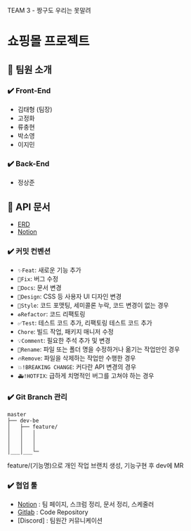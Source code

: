 TEAM 3 - 짱구도 우리는 못말려
# 쇼핑몰 프로젝트

## 🍊 팀원 소개

### ✔️ Front-End
- 김태형 (팀장)
- 고정화
- 류충현
- 박소영
- 이지민

### ✔️ Back-End
- 정상준


## 🍋 API 문서
- [ERD](https://www.erdcloud.com/d/B9s8KYmAkv4ABxFyH)
- [Notion](https://www.notion.so/elice/API-ERD-c86bad9b3a8a45a381bad042f5b43495)


### ✔️ 커밋 컨벤션
- `✨Feat`: 새로운 기능 추가
- `🐛Fix`: 버그 수정
- `📝Docs`: 문서 변경
- `🎨Design`: CSS 등 사용자 UI 디자인 변경
- `💄Style`: 코드 포맷팅, 세미콜론 누락, 코드 변경이 없는 경우
- `♻️Refactor`: 코드 리팩토링
- `✅Test`: 테스트 코드 추가, 리팩토링 테스트 코드 추가
- `Chore`: 빌드 작업, 패키지 매니저 수정
- `💡Comment`: 필요한 주석 추가 및 변경
- `🚚Rename`: 파일 또는 폴더 명을 수정하거나 옮기는 작업만인 경우
- `🔥Remove`: 파일을 삭제하는 작업만 수행한 경우
- `💥!BREAKING CHANGE`: 커다란 API 변경의 경우
- `🚑️!HOTFIX`: 급하게 치명적인 버그를 고쳐야 하는 경우


### ✔️ Git Branch 관리

```
master
├── dev-be
│   ├── feature/
│   │   │
│   │   │ 
│   │   │ 
│___│___└─
```
feature/(기능명)으로 개인 작업 브랜치 생성, 기능구현 후 dev에 MR


### ✔️ 협업 툴

- [Notion](https://www.notion.so/elice/3-cdb9b74595d94765a08b1c7b9682dba7) : 팀 페이지, 스크럼 정리, 문서 정리, 스케줄러
- [Gitlab](https://kdt-gitlab.elice.io/sw_track/class_07/web_project/team03) : Code Repository
- [Discord] : 팀원간 커뮤니케이션